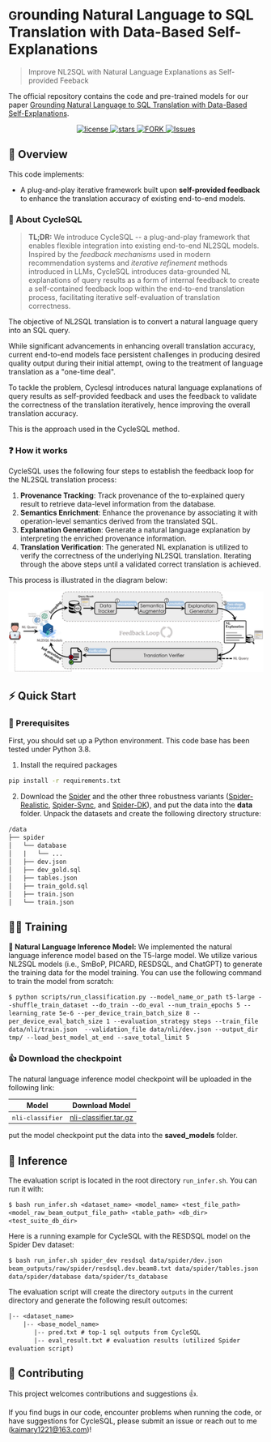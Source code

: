 # <span style="font-size:0.8em;">G</span>rounding Natural Language to SQL Translation with Data-Based Self-Explanations
> Improve NL2SQL with Natural Language Explanations as Self-provided Feeback
> 
The official repository contains the code and pre-trained models for our paper [Grounding Natural Language to SQL Translation with Data-Based Self-Explanations](https://arxiv.org/pdf/2411.02948).

<p align="center">
   <a href="https://github.com/kaimary/CycleSQL/blob/main/LICENSE">
        <img alt="license" src="https://img.shields.io/github/license/kaimary/CycleSQL.svg?color=blue">
   </a>
   <a href="https://github.com/kaimary/CycleSQL/stargazers">
       <img alt="stars" src="https://img.shields.io/github/stars/kaimary/CycleSQL" />
  	</a>
  	<a href="https://github.com/kaimary/CycleSQL/network/members">
       <img alt="FORK" src="https://img.shields.io/github/forks/kaimary/CycleSQL?color=FF8000" />
  	</a>
    <a href="https://github.com/kaimary/CycleSQL/issues">
      <img alt="Issues" src="https://img.shields.io/github/issues/kaimary/CycleSQL?color=0088ff"/>
    </a>
    <br />
</p>

## 📖 Overview

This code implements:

* A plug-and-play iterative framework built upon <strong>self-provided feedback</strong> to enhance the translation accuracy of existing end-to-end models.

### 🚀 About CycleSQL
> **TL;DR:** We introduce CycleSQL --  a plug-and-play framework that enables flexible integration into existing end-to-end NL2SQL models.
> Inspired by the *feedback mechanisms* used in modern recommendation systems and *iterative refinement* methods introduced in LLMs, CycleSQL introduces data-grounded NL explanations of query
results as a form of internal feedback to create a self-contained feedback loop within the end-to-end translation process, facilitating iterative self-evaluation of translation correctness.

The objective of NL2SQL translation is to convert a natural language query into an SQL query. 

While significant advancements in enhancing overall translation accuracy, current end-to-end models face persistent challenges in producing desired quality output during their initial attempt, owing to the treatment of language translation as a "one-time deal".

To tackle the problem, Cyclesql introduces natural language explanations of query results as self-provided feedback and uses the feedback to validate the correctness of the translation iteratively, hence improving the overall translation accuracy. 

This is the approach used in the CycleSQL method.

### ❓ How it works

CycleSQL uses the following four steps to establish the feedback loop for the NL2SQL translation process:

1. **Provenance Tracking**: Track provenance of the to-explained query result to retrieve data-level information from the database.
2. **Semantics Enrichment**: Enhance the provenance by associating it with operation-level semantics derived from the translated SQL.
3. **Explanation Generation**: Generate a natural language explanation by interpreting the enriched provenance information.
4. **Translation Verification**: The generated NL explanation is utilized to verify the correctness of the underlying NL2SQL translation.
Iterating through the above steps until a validated correct translation is achieved.

This process is illustrated in the diagram below:

<div style="text-align: center">
<img src="assets/overview.png" width="800">
</div>


## ⚡️ Quick Start

### 🙇 Prerequisites
First, you should set up a Python environment. This code base has been tested under Python 3.8.

1. Install the required packages
```bash
pip install -r requirements.txt
```

2. Download the [Spider](https://yale-lily.github.io/spider) and the other three robustness variants ([Spider-Realistic](https://drive.google.com/file/d/19tsgBGAxpagULSl9r85IFKIZb4kyBGGu/view?usp=sharing),  [Spider-Sync](https://drive.google.com/file/d/19tsgBGAxpagULSl9r85IFKIZb4kyBGGu/view?usp=sharing), and [Spider-DK](https://drive.google.com/file/d/19tsgBGAxpagULSl9r85IFKIZb4kyBGGu/view?usp=sharing)), and put the data into the <strong>data</strong> folder. Unpack the datasets and create the following directory structure:
```
/data
├── spider
│   └── database
│   |   └── ...
│   ├── dev.json
│   ├── dev_gold.sql
│   ├── tables.json
│   ├── train_gold.sql
│   ├── train.json
│   └── train.json
```


## 🏋️‍♀️ Training

**📃 Natural Language Inference Model:**
We implemented the natural language inference model based on the T5-large model. We utilize various NL2SQL models (i.e., SmBoP, PICARD, RESDSQL, and ChatGPT) to generate the training data for the model training. You can use the following command to train the model from scratch:

```
$ python scripts/run_classification.py --model_name_or_path t5-large --shuffle_train_dataset --do_train --do_eval --num_train_epochs 5 --learning_rate 5e-6 --per_device_train_batch_size 8 --per_device_eval_batch_size 1 --evaluation_strategy steps --train_file data/nli/train.json  --validation_file data/nli/dev.json --output_dir tmp/ --load_best_model_at_end --save_total_limit 5
```

### 👍 Download the checkpoint

The natural language inference model checkpoint will be uploaded in the following link:

Model  | Download Model
----|----
`nli-classifier`  | [nli-classifier.tar.gz](https://drive.google.com/file/d/1Efe3zsh9HaxX3FVhu7SvwynLFs6KJaLp/view?usp=sharing)

put the model checkpoint put the data into the <strong>saved_models</strong> folder.

## 👀 Inference
The evaluation script is located in the root directory `run_infer.sh`.
You can run it with:
```
$ bash run_infer.sh <dataset_name> <model_name> <test_file_path> <model_raw_beam_output_file_path> <table_path> <db_dir> <test_suite_db_dir>
```

Here is a running example for CycleSQL with the RESDSQL model on the Spider Dev dataset:
```
$ bash run_infer.sh spider_dev resdsql data/spider/dev.json beam_outputs/raw/spider/resdsql.dev.beam8.txt data/spider/tables.json data/spider/database data/spider/ts_database
```
The evaluation script will create the directory `outputs` in the current directory and generate the following result outcomes:
```shell
|-- <dataset_name>
    |-- <base_model_name>
       |-- pred.txt # top-1 sql outputs from CycleSQL
       |-- eval_result.txt # evaluation results (utilized Spider evaluation script)
```


## 🌈 Contributing
This project welcomes contributions and suggestions 👍. 

If you find bugs in our code, encounter problems when running the code, or have suggestions for CycleSQL, please submit an issue or reach out to me (kaimary1221@163.com)!
